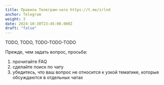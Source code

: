 ```yaml
---
title: Правила Телеграм-чата https://t.me/irlnd
anchor: Telegram
weight: 3
date: 2024-10-30T23:45:00.000Z
draft: "false"
---
```

TODO, TODO, TODO-TODO-TODO

Прежде, чем задать вопрос, просьба: 

1. прочитайте FAQ
2. сделайте поиск по чату
3. убедитесь, что ваш вопрос не относится к узкой тематике, которые обсуждаются в отдельных чатах

